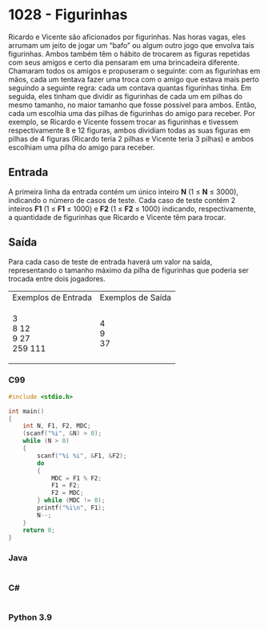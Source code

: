 <html>
<body style="padding: 10px 0px;">
    <div class="header">
        <h1>1028 - Figurinhas</h1>
        <div class="problem">
            <div class="description">
                <p class="center">
                    Ricardo e Vicente são aficionados por figurinhas. Nas horas vagas, eles arrumam um jeito de jogar um “bafo” ou algum outro jogo que envolva tais figurinhas. Ambos também têm o hábito de trocarem as figuras repetidas com seus amigos e certo dia pensaram em uma brincadeira diferente. Chamaram todos os amigos e propuseram o seguinte: com as figurinhas em mãos, cada um tentava fazer uma troca com o amigo que estava mais perto seguindo a seguinte regra: cada um contava quantas figurinhas tinha. Em seguida, eles tinham que dividir as figurinhas de cada um em pilhas do mesmo tamanho, no maior tamanho que fosse possível para ambos. Então, cada um escolhia uma das pilhas de figurinhas do amigo para receber. Por exemplo, se Ricardo e Vicente fossem trocar as figurinhas e tivessem respectivamente 8 e 12 figuras, ambos dividiam todas as suas figuras em pilhas de 4 figuras (Ricardo teria 2 pilhas e Vicente teria 3 pilhas) e ambos escolhiam uma pilha do amigo para receber.</p>
            </div>
            <h2>Entrada</h2>
            <div class="input">
                <p>
                    A primeira linha da entrada contém um único inteiro <strong>N</strong> (1 ≤ <strong>N</strong> ≤ 3000), indicando o número de casos de teste. Cada caso de teste contém 2 inteiros <strong>F1</strong> (1 ≤ <strong>F1</strong> ≤ 1000) e <strong>F2</strong> (1 ≤ <strong>F2</strong> ≤ 1000) indicando, respectivamente, a quantidade de figurinhas que Ricardo e Vicente têm para trocar.</p>
            </div>
            <h2>Saída</h2>
            <div class="output">
                <p>
                    Para cada caso de teste de entrada haverá um valor na saída, representando o tamanho máximo da pilha de figurinhas que poderia ser trocada entre dois jogadores.</p>
            </div>
            <div class="both"></div>
            <table>
                <tbody>
                    <tr>
                        <td>Exemplos de Entrada</td>
                        <td>Exemplos de Saída</td>
                    </tr>
                    <tr>
                        <td class="division">
                            <p>
                                3<br>
                                8 12<br>
                                9 27<br>
                                259 111</p>
                        </td>
                        <td>
                            <p>
                                4<br>
                                9<br>
                                37</p>
                        </td>
                    </tr>
                </tbody>
            </table>
        </div>
    </div>
</body>
</html>

### C99

```c
#include <stdio.h>

int main()
{
    int N, F1, F2, MDC;
    (scanf("%i", &N) > 0);
    while (N > 0)
    {
        scanf("%i %i", &F1, &F2);
        do
        {
            MDC = F1 % F2;
            F1 = F2;
            F2 = MDC;
        } while (MDC != 0);
        printf("%i\n", F1);
        N--;
    }
    return 0;
}
```

### Java

```java

```

### C#

```cs

```

### Python 3.9

```python

```
